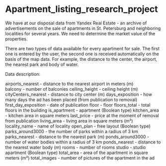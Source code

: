 # Apartment_listing_research_project

We have at our disposal data from Yandex Real Estate - an archive of advertisements on the sale of apartments in St. Petersburg and neighboring localities for several years. We need to determine the market value of the properties.

There are two types of data available for every apartment for sale. The first one is entered by the user, the second one is received automatically on the basis of the map data. For example, the distance to the center, the airport, the nearest park and body of water.


Data description:

airports_nearest - distance to the nearest airport in meters (m)<br>
balcony - number of balconies
ceiling_height - ceiling height (m)
cityCenters_nearest - distance to city center (m)
days_exposition - how many days the ad has been placed (from publication to removal)
first_day_exposition - date of publication
floor - floor
floors_total - total floors in the building
is_apartment - apartment (Boolean type)
kitchen_area - kitchen area in square meters
last_price - price at the moment of removal from publication
living_area - living area in square meters (m²)
locality_name - name of locality
open_plan - free layout (Boolean type)
parks_around3000 - the number of parks within a radius of 3 km
parks_nearest - distance to the nearest park (m)
ponds_around3000 - number of water bodies within a radius of 3 km
ponds_nearest - distance to the nearest water body (m)
rooms - number of rooms
studio - studio apartment (Boolean type)
total_area - area of the apartment in square meters (m²)
total_images - number of pictures of the apartment in the ad
